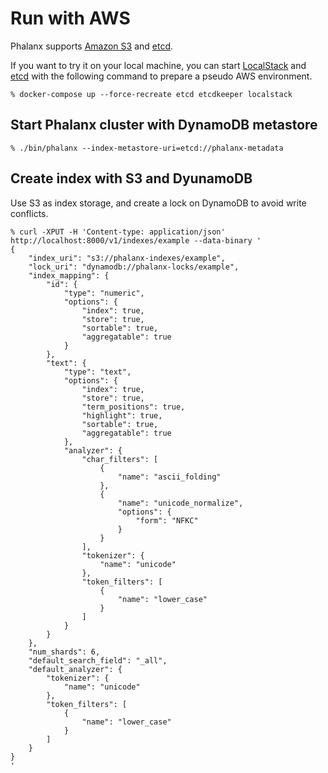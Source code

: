 # Run with AWS

Phalanx supports [Amazon S3](https://aws.amazon.com/s3/) and [etcd](https://etcd.io/).

If you want to try it on your local machine, you can start [LocalStack](https://localstack.cloud/) and [etcd](https://etcd.io/) with the following command to prepare a pseudo AWS environment.

```
% docker-compose up --force-recreate etcd etcdkeeper localstack
```


## Start Phalanx cluster with DynamoDB metastore

```
% ./bin/phalanx --index-metastore-uri=etcd://phalanx-metadata
```


## Create index with S3 and DyunamoDB

Use S3 as index storage, and create a lock on DynamoDB to avoid write conflicts.

```
% curl -XPUT -H 'Content-type: application/json' http://localhost:8000/v1/indexes/example --data-binary '
{
	"index_uri": "s3://phalanx-indexes/example",
	"lock_uri": "dynamodb://phalanx-locks/example",
	"index_mapping": {
		"id": {
			"type": "numeric",
			"options": {
				"index": true,
				"store": true,
				"sortable": true,
				"aggregatable": true
			}
		},
		"text": {
			"type": "text",
			"options": {
				"index": true,
				"store": true,
				"term_positions": true,
				"highlight": true,
				"sortable": true,
				"aggregatable": true
			},
			"analyzer": {
				"char_filters": [
					{
						"name": "ascii_folding"
					},
					{
						"name": "unicode_normalize",
						"options": {
							"form": "NFKC"
						}
					}
				],
				"tokenizer": {
					"name": "unicode"
				},
				"token_filters": [
					{
						"name": "lower_case"
					}
				]
			}
		}
	},
	"num_shards": 6,
	"default_search_field": "_all",
	"default_analyzer": {
		"tokenizer": {
			"name": "unicode"
		},
		"token_filters": [
			{
				"name": "lower_case"
			}
		]
	}
}
'
```
